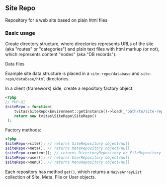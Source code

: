 ## Site Repo
Repository for a web site based on plain html files

### Basic usage

Create directory structure, where directories represents URLs of the site (aka "routes" or "categories") 
and plain text files with html markup (or not), which represents content "nodes" (aka "DB records").

Data files

Example site data structure is placed in a ``site-repo/database`` and ``site-repo/database/html`` directories.

In a client (framework) side, create a repository factory object:
```php
<?php
// PHP-DI
$siteRepo = function(
	tvitas\SiteRepo\Environment::getInstance()->load(_'path/to/site-repo-config.php');
	return new tvitas\SiteRepo\SiteRepo()
 );
```
Factory methods:

```php
<?php
$siteRepo->site(); // returns SiteRepository object/null
$siteRepo->meta(); // returns MetaRepository object/null
$siteRepo->content(); // returns DirectoryRepository or FileRepository objects/null
$siteRepo->user(); // returns UserRepository object/null
$siteRepo->menu(); // returns MenuRepository object/null
```
Each repository has method ``get()``, which returns a ``NaiveArrayList`` collection of Site, Meta, File or User objects.

